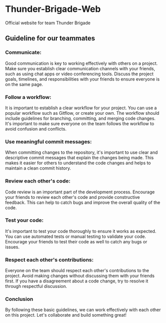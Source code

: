 # Thunder-Brigade-Web
Official website for team Thunder Brigade

## Guideline for our teammates 

### Communicate: 
  Good communication is key to working effectively with others on a project. Make sure you establish clear communication channels with your friends, such as using chat apps or video conferencing tools. Discuss the project goals, timelines, and responsibilities with your friends to ensure everyone is on the same page. 

### Follow a workflow: 
  It is important to establish a clear workflow for your project. You can use a popular workflow such as Gitflow, or create your own. The workflow should include guidelines for branching, committing, and merging code changes. It's important to make sure everyone on the team follows the workflow to avoid confusion and conflicts. 

### Use meaningful commit messages: 
  When committing changes to the repository, it's important to use clear and descriptive commit messages that explain the changes being made. This makes it easier for others to understand the code changes and helps to maintain a clean commit history. 

### Review each other's code: 
  Code review is an important part of the development process. Encourage your friends to review each other's code and provide constructive feedback. This can help to catch bugs and improve the overall quality of the code. 

### Test your code: 
  It's important to test your code thoroughly to ensure it works as expected. You can use automated tests or manual testing to validate your code. Encourage your friends to test their code as well to catch any bugs or issues. 

### Respect each other's contributions: 
  Everyone on the team should respect each other's contributions to the project. Avoid making changes without discussing them with your friends first. If you have a disagreement about a code change, try to resolve it through respectful discussion.

### Conclusion

  By following these basic guidelines, we can work effectively with each other on this project. Let's collaborate and build something great!
